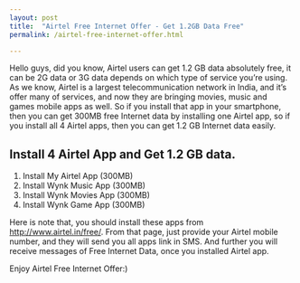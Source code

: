 ```yaml
---
layout: post
title:  "Airtel Free Internet Offer - Get 1.2GB Data Free"
permalink: /airtel-free-internet-offer.html

---
```


Hello guys, did you know, Airtel users can get 1.2 GB data absolutely free, it can be 2G data or 3G data depends on which type of service you’re using. As we know, Airtel is a largest telecommunication network in India, and it’s offer many of services, and now they are bringing movies, music and games mobile apps as well. So if you install that app in your smartphone, then you can get 300MB free Internet data by installing one Airtel app, so if you install all 4 Airtel apps, then you can get 1.2 GB Internet data easily.

## Install 4 Airtel App and Get 1.2 GB data. ##

1.	Install My Airtel App (300MB)
2.	Install Wynk Music App (300MB)
3.	Install Wynk Movies App (300MB)
4.	Install Wynk Game App (300MB)


Here is note that, you should install these apps from <a href="http://www.airtel.in/free/" rel="nofollow" target="_blank">http://www.airtel.in/free/</a>. From that page, just provide your Airtel mobile number, and they will send you all apps link in SMS. And further you will receive messages of Free Internet Data, once you installed Airtel app.

Enjoy Airtel Free Internet Offer:)


